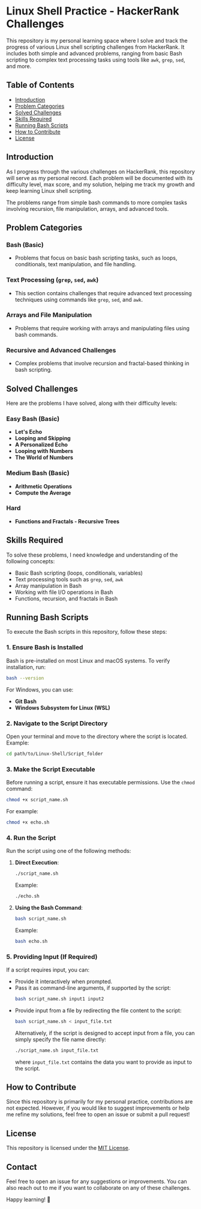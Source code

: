 # Linux Shell Practice - HackerRank Challenges

This repository is my personal learning space where I solve and track the progress of various Linux shell scripting challenges from HackerRank. It includes both simple and advanced problems, ranging from basic Bash scripting to complex text processing tasks using tools like `awk`, `grep`, `sed`, and more.

## Table of Contents
- [Introduction](#introduction)
- [Problem Categories](#problem-categories)
- [Solved Challenges](#solved-challenges)
- [Skills Required](#skills-required)
- [Running Bash Scripts](#running-bash-scripts)
- [How to Contribute](#how-to-contribute)
- [License](#license)

## Introduction
As I progress through the various challenges on HackerRank, this repository will serve as my personal record. Each problem will be documented with its difficulty level, max score, and my solution, helping me track my growth and keep learning Linux shell scripting.

The problems range from simple bash commands to more complex tasks involving recursion, file manipulation, arrays, and advanced tools.

## Problem Categories

### Bash (Basic)
- Problems that focus on basic bash scripting tasks, such as loops, conditionals, text manipulation, and file handling.

### Text Processing (`grep`, `sed`, `awk`)
- This section contains challenges that require advanced text processing techniques using commands like `grep`, `sed`, and `awk`.

### Arrays and File Manipulation
- Problems that require working with arrays and manipulating files using bash commands.

### Recursive and Advanced Challenges
- Complex problems that involve recursion and fractal-based thinking in bash scripting.

## Solved Challenges

Here are the problems I have solved, along with their difficulty levels:

### Easy Bash (Basic)
- **Let's Echo** 
- **Looping and Skipping** 
- **A Personalized Echo** 
- **Looping with Numbers** 
- **The World of Numbers** 

### Medium Bash (Basic)
- **Arithmetic Operations** 
- **Compute the Average** 

### Hard
- **Functions and Fractals - Recursive Trees** 

## Skills Required
To solve these problems, I need knowledge and understanding of the following concepts:
- Basic Bash scripting (loops, conditionals, variables)
- Text processing tools such as `grep`, `sed`, `awk`
- Array manipulation in Bash
- Working with file I/O operations in Bash
- Functions, recursion, and fractals in Bash


## Running Bash Scripts

To execute the Bash scripts in this repository, follow these steps:

### 1. Ensure Bash is Installed
Bash is pre-installed on most Linux and macOS systems. To verify installation, run:

```bash
bash --version
```

For Windows, you can use:
- **Git Bash**
- **Windows Subsystem for Linux (WSL)**

### 2. Navigate to the Script Directory
Open your terminal and move to the directory where the script is located. Example:

```bash
cd path/to/Linux-Shell/Script_folder
```

### 3. Make the Script Executable
Before running a script, ensure it has executable permissions. Use the `chmod` command:

```bash
chmod +x script_name.sh
```

For example:
```bash
chmod +x echo.sh
```

### 4. Run the Script
Run the script using one of the following methods:

1. **Direct Execution**:
   ```bash
   ./script_name.sh
   ```
   Example:
   ```bash
   ./echo.sh
   ```

2. **Using the Bash Command**:
   ```bash
   bash script_name.sh
   ```
   Example:
   ```bash
   bash echo.sh
   ```

### 5. Providing Input (If Required)
If a script requires input, you can:
- Provide it interactively when prompted.
- Pass it as command-line arguments, if supported by the script:
  ```bash
  bash script_name.sh input1 input2
  ```
- Provide input from a file by redirecting the file content to the script:
  ```bash
  bash script_name.sh < input_file.txt
  ```
  Alternatively, if the script is designed to accept input from a file, you can simply specify the file name directly:
  ```bash
  ./script_name.sh input_file.txt
  ```
  where `input_file.txt` contains the data you want to provide as input to the script.

## How to Contribute
Since this repository is primarily for my personal practice, contributions are not expected. However, if you would like to suggest improvements or help me refine my solutions, feel free to open an issue or submit a pull request!

## License
This repository is licensed under the [MIT License](LICENSE).

## Contact
Feel free to open an issue for any suggestions or improvements. You can also reach out to me if you want to collaborate on any of these challenges.

Happy learning! 🚀
